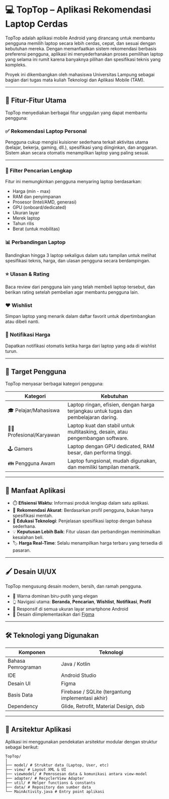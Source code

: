# 💻 TopTop – Aplikasi Rekomendasi Laptop Cerdas

TopTop adalah aplikasi mobile Android yang dirancang untuk membantu pengguna memilih laptop secara lebih cerdas, cepat, dan sesuai dengan kebutuhan mereka. Dengan memanfaatkan sistem rekomendasi berbasis preferensi pengguna, aplikasi ini menyederhanakan proses pemilihan laptop yang selama ini rumit karena banyaknya pilihan dan spesifikasi teknis yang kompleks.

Proyek ini dikembangkan oleh mahasiswa Universitas Lampung sebagai bagian dari tugas mata kuliah Teknologi dan Aplikasi Mobile (TAM).

---

## 📱 Fitur-Fitur Utama

TopTop menyediakan berbagai fitur unggulan yang dapat membantu pengguna:

### ✅ Rekomendasi Laptop Personal
Pengguna cukup mengisi kuisioner sederhana terkait aktivitas utama (belajar, bekerja, gaming, dll.), spesifikasi yang diinginkan, dan anggaran. Sistem akan secara otomatis menampilkan laptop yang paling sesuai.

---

### 🔎 Filter Pencarian Lengkap
Fitur ini memungkinkan pengguna menyaring laptop berdasarkan:
- Harga (min - max)
- RAM dan penyimpanan
- Prosesor (Intel/AMD, generasi)
- GPU (onboard/dedicated)
- Ukuran layar
- Merek laptop
- Tahun rilis
- Berat (untuk mobilitas)

### 📊 Perbandingan Laptop
Bandingkan hingga 3 laptop sekaligus dalam satu tampilan untuk melihat spesifikasi teknis, harga, dan ulasan pengguna secara berdampingan.

### ⭐ Ulasan & Rating
Baca review dari pengguna lain yang telah membeli laptop tersebut, dan berikan rating setelah pembelian agar membantu pengguna lain.

### ❤️ Wishlist
Simpan laptop yang menarik dalam daftar favorit untuk dipertimbangkan atau dibeli nanti.

### 🔔 Notifikasi Harga
Dapatkan notifikasi otomatis ketika harga dari laptop yang ada di wishlist turun.

---

## 🎯 Target Pengguna

TopTop menyasar berbagai kategori pengguna:

| Kategori | Kebutuhan |
|---------|-----------|
| 🎓 Pelajar/Mahasiswa | Laptop ringan, efisien, dengan harga terjangkau untuk tugas dan pembelajaran daring. |
| 👨‍💼 Profesional/Karyawan | Laptop kuat dan stabil untuk multitasking, desain, atau pengembangan software. |
| 🕹️ Gamers | Laptop dengan GPU dedicated, RAM besar, dan performa tinggi. |
| 👪 Pengguna Awam | Laptop fungsional, mudah digunakan, dan memiliki tampilan menarik. |

---

## 🧠 Manfaat Aplikasi

- ⏱️ **Efisiensi Waktu**: Informasi produk lengkap dalam satu aplikasi.
- 🎯 **Rekomendasi Akurat**: Berdasarkan profil pengguna, bukan hanya spesifikasi mentah.
- 🧾 **Edukasi Teknologi**: Penjelasan spesifikasi laptop dengan bahasa sederhana.
- 💡 **Keputusan Lebih Baik**: Fitur ulasan dan perbandingan meminimalkan kesalahan beli.
- 🏷️ **Harga Real-Time**: Selalu menampilkan harga terbaru yang tersedia di pasaran.

---

## 🖌️ Desain UI/UX

TopTop mengusung desain modern, bersih, dan ramah pengguna.

- 🌈 Warna dominan biru-putih yang elegan
- 👆 Navigasi utama: **Beranda**, **Pencarian**, **Wishlist**, **Notifikasi**, **Profil**
- 📱 Responsif di semua ukuran layar smartphone Android
- 🎨 Desain diimplementasikan dari [Figma](https://www.figma.com/design/jZM2vyGnga8KvIGSUHeu6X/TopTop?node-id=0-1&t=ho4GLYKEOIqNJixc-1)

---

## 🛠️ Teknologi yang Digunakan

| Komponen | Teknologi |
|----------|-----------|
| Bahasa Pemrograman | Java / Kotlin |
| IDE | Android Studio |
| Desain UI | Figma |
| Basis Data | Firebase / SQLite (tergantung implementasi akhir) |
| Dependency | Glide, Retrofit, Material Design, dsb |

---

## 🧱 Arsitektur Aplikasi

Aplikasi ini menggunakan pendekatan arsitektur modular dengan struktur sebagai berikut:

```
TopTop/
│
├── model/ # Struktur data (Laptop, User, etc)
├── view/ # Layout XML & UI
├── viewmodel/ # Pemrosesan data & komunikasi antara view-model
├── adapter/ # RecyclerView Adapter
├── util/ # Helper functions & constants
├── data/ # Repository dan sumber data
└── MainActivity.java # Entry point aplikasi
```


